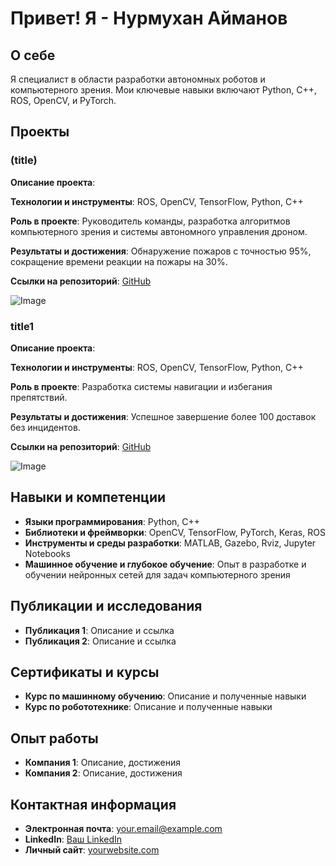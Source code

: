 # Привет! Я - Нурмухан Айманов
## О себе
Я специалист в области разработки автономных роботов и компьютерного зрения. Мои ключевые навыки включают Python, C++, ROS, OpenCV, и PyTorch.

## Проекты

### (title)
**Описание проекта**:

**Технологии и инструменты**: ROS, OpenCV, TensorFlow, Python, C++

**Роль в проекте**: Руководитель команды, разработка алгоритмов компьютерного зрения и системы автономного управления дроном.

**Результаты и достижения**: Обнаружение пожаров с точностью 95%, сокращение времени реакции на пожары на 30%.

**Ссылки на репозиторий**: [GitHub](https://github.com/nurmukk)

![Image](https://example.com/image.jpg)

### title1
**Описание проекта**: 

**Технологии и инструменты**: ROS, OpenCV, TensorFlow, Python, C++

**Роль в проекте**: Разработка системы навигации и избегания препятствий.

**Результаты и достижения**: Успешное завершение более 100 доставок без инцидентов.

**Ссылки на репозиторий**: [GitHub](https://github.com/yourproject2)

![Image](https://example.com/image2.jpg)

## Навыки и компетенции
- **Языки программирования**: Python, C++
- **Библиотеки и фреймворки**: OpenCV, TensorFlow, PyTorch, Keras, ROS
- **Инструменты и среды разработки**: MATLAB, Gazebo, Rviz, Jupyter Notebooks
- **Машинное обучение и глубокое обучение**: Опыт в разработке и обучении нейронных сетей для задач компьютерного зрения

## Публикации и исследования
- **Публикация 1**: Описание и ссылка
- **Публикация 2**: Описание и ссылка

## Сертификаты и курсы
- **Курс по машинному обучению**: Описание и полученные навыки
- **Курс по робототехнике**: Описание и полученные навыки

## Опыт работы
- **Компания 1**: Описание, достижения
- **Компания 2**: Описание, достижения

## Контактная информация
- **Электронная почта**: your.email@example.com
- **LinkedIn**: [Ваш LinkedIn](https://www.linkedin.com/in/nurmukk)
- **Личный сайт**: [yourwebsite.com](https://yourwebsite.com)
